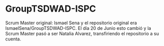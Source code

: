 # GroupTSDWAD-ISPC

Scrum Master original: Ismael Sena y el repositorio original era IsmaelSena/GroupTSDWAD-ISPC.
El día 20 de Junio esto cambió y la Scrum Master pasó a ser Natalia Alvarez, transfiriendo el repositorio a su cuenta.
